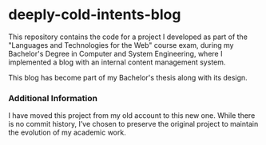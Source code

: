 # deeply-cold-intents-blog

This repository contains the code for a project I developed as part of the "Languages ​​and Technologies for the Web" course exam, during my Bachelor's Degree in Computer and System Engineering, where I implemented a blog with an internal content management system.

This blog has become part of my Bachelor's thesis along with its design.

### Additional Information
I have moved this project from my old account to this new one. While there is no commit history, I’ve chosen to preserve the original project to maintain the evolution of my academic work.